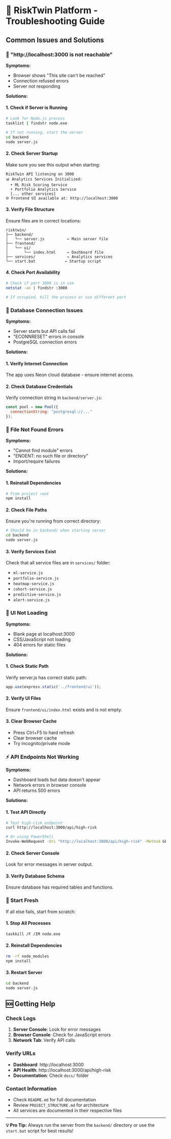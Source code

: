 # 🔧 RiskTwin Platform - Troubleshooting Guide

## Common Issues and Solutions

### 🚫 "http://localhost:3000 is not reachable"

**Symptoms:**
- Browser shows "This site can't be reached"
- Connection refused errors
- Server not responding

**Solutions:**

#### 1. **Check if Server is Running**
```bash
# Look for Node.js process
tasklist | findstr node.exe

# If not running, start the server
cd backend
node server.js
```

#### 2. **Check Server Startup**
Make sure you see this output when starting:
```
RiskTwin API listening on 3000
📊 Analytics Services Initialized:
  • ML Risk Scoring Service
  • Portfolio Analytics Service
  [... other services]
🌐 Frontend UI available at: http://localhost:3000
```

#### 3. **Verify File Structure**
Ensure files are in correct locations:
```
risktwin/
├── backend/
│   └── server.js          ← Main server file
├── frontend/
│   └── ui/
│       └── index.html     ← Dashboard file
├── services/              ← Analytics services
└── start.bat             ← Startup script
```

#### 4. **Check Port Availability**
```bash
# Check if port 3000 is in use
netstat -an | findstr :3000

# If occupied, kill the process or use different port
```

### 🔌 Database Connection Issues

**Symptoms:**
- Server starts but API calls fail
- "ECONNRESET" errors in console
- PostgreSQL connection errors

**Solutions:**

#### 1. **Verify Internet Connection**
The app uses Neon cloud database - ensure internet access.

#### 2. **Check Database Credentials**
Verify connection string in `backend/server.js`:
```javascript
const pool = new Pool({
  connectionString: "postgresql://..."
});
```

### 📁 File Not Found Errors

**Symptoms:**
- "Cannot find module" errors
- "ENOENT: no such file or directory"
- Import/require failures

**Solutions:**

#### 1. **Reinstall Dependencies**
```bash
# From project root
npm install
```

#### 2. **Check File Paths**
Ensure you're running from correct directory:
```bash
# Should be in backend/ when starting server
cd backend
node server.js
```

#### 3. **Verify Services Exist**
Check that all service files are in `services/` folder:
- `ml-service.js`
- `portfolio-service.js`
- `heatmap-service.js`
- `cohort-service.js`
- `predictive-service.js`
- `alert-service.js`

### 🎨 UI Not Loading

**Symptoms:**
- Blank page at localhost:3000
- CSS/JavaScript not loading
- 404 errors for static files

**Solutions:**

#### 1. **Check Static Path**
Verify server.js has correct static path:
```javascript
app.use(express.static('../frontend/ui'));
```

#### 2. **Verify UI Files**
Ensure `frontend/ui/index.html` exists and is not empty.

#### 3. **Clear Browser Cache**
- Press Ctrl+F5 to hard refresh
- Clear browser cache
- Try incognito/private mode

### ⚡ API Endpoints Not Working

**Symptoms:**
- Dashboard loads but data doesn't appear
- Network errors in browser console
- API returns 500 errors

**Solutions:**

#### 1. **Test API Directly**
```bash
# Test high-risk endpoint
curl http://localhost:3000/api/high-risk

# Or using PowerShell
Invoke-WebRequest -Uri "http://localhost:3000/api/high-risk" -Method GET
```

#### 2. **Check Server Console**
Look for error messages in server output.

#### 3. **Verify Database Schema**
Ensure database has required tables and functions.

### 🔄 Start Fresh

If all else fails, start from scratch:

#### 1. **Stop All Processes**
```bash
taskkill /F /IM node.exe
```

#### 2. **Reinstall Dependencies**
```bash
rm -rf node_modules
npm install
```

#### 3. **Restart Server**
```bash
cd backend
node server.js
```

## 🆘 Getting Help

### Check Logs
1. **Server Console**: Look for error messages
2. **Browser Console**: Check for JavaScript errors
3. **Network Tab**: Verify API calls

### Verify URLs
- **Dashboard**: http://localhost:3000
- **API Health**: http://localhost:3000/api/high-risk
- **Documentation**: Check `docs/` folder

### Contact Information
- Check `README.md` for full documentation
- Review `PROJECT_STRUCTURE.md` for architecture
- All services are documented in their respective files

---

**💡 Pro Tip:** Always run the server from the `backend/` directory or use the `start.bat` script for best results! 